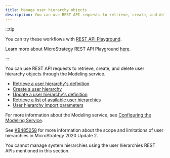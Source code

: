 ```yaml
---
title: Manage user hierarchy objects
description: You can use REST API requests to retrieve, create, and delete user hierarchy objects through the Modeling service.
---
```


<Available since="2021 Update 2" />

:::tip

You can try these workflows with [REST API Playground](https://www.postman.com/microstrategysdk/workspace/microstrategy-rest-api/folder/16131298-6d8c1099-18f5-45c5-95ce-478e0299fe22?ctx=documentation).

Learn more about MicroStrategy REST API Playground [here](/docs/getting-started/playground.md).

:::

You can use REST API requests to retrieve, create, and delete user hierarchy objects through the Modeling service.

- [Retrieve a user hierarchy's definition](retrieve-a-user-hierarchys-definition.md)
- [Create a user hierarchy](create-a-user-hierarchy.md)
- [Update a user hierarchy's definition](update-a-user-hierarchys-definition.md)
- [Retrieve a list of available user hierarchies](retrieve-a-list-of-available-user-hierarchies.md)
- [User hierarchy import parameters](user-hierarchy-import-parameters.md)

For more information about the Modeling service, see [Configuring the Modeling Service](https://www2.microstrategy.com/producthelp/Current/InstallConfig/en-us/Content/modeling_service.htm).

See [KB485058](https://community.microstrategy.com/s/article/Scope-and-limitations-of-the-User-Hierarchy-REST-APIs-in-MicroStrategy-2020-Update-2?language=en_US) for more information about the scope and limitations of user hierarchies in MicroStrategy 2020 Update 2.

You cannot manage system hierarchies using the user hierarchies REST APIs mentioned in this section.
